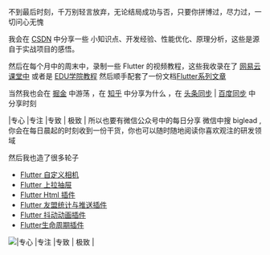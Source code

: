 不到最后时刻，千万别轻言放弃，无论结局成功与否，只要你拼博过，尽力过，一切问心无愧

我会在 [CSDN](https://biglead.blog.csdn.net/)  中分享一些 小知识点、开发经验、性能优化、原理分析，这些是源自于实战项目的感悟。

然后在每个月中的周末中，录制一些 Flutter 的视频教程，这些我收录在了  [网易云课堂中](https://study.163.com/instructor/1021406098.htm) 或者是 [EDU学院教程](https://edu.csdn.net/lecturer/1555)   然后顺手配套了一份文档[Flutter系列文章 ](https://blog.csdn.net/zl18603543572/article/details/93532582) 

当然我也会在 [掘金](https://juejin.im/user/712139263459176) 中游荡 ，在 [知乎](https://www.zhihu.com/people/zhao-long-90-89/posts) 中分享为什么 ，在 [头条同步](https://www.toutiao.com/i6867301274614759948/)  | [百度同步](https://baijiahao.baidu.com/builder/preview/s?id=1676587101499079482) 中分享时刻

 |专心   |专注 |专致 | 极致 | 所以也要有微信公众号中的每日分享 微信中搜  biglead ,你会在每日晨起的时刻收到一份干货，你也可以随时随地阅读你喜欢观注的研发领域

然后我也造了很多轮子

* [Flutter 自定义相机](https://github.com/zhaolongs/FlutterCustomCameraPugin)
* [Flutter 上拉抽屉](https://github.com/zhaolongs/drag_container)
* [Flutter Html 插件](https://github.com/zhaolongs/Flutter_Fai_Webview)
* [Flutter 友盟统计与推送插件](https://github.com/zhaolongs/flutter_fai_umeng)
* [Flutter 抖动动画插件](https://github.com/zhaolongs/flutter_shake_animation_widget)
* [Flutter生命周期插件](https://github.com/zhaolongs/flutter_life_state)


![|专心   |专注 |专致 | 极致 |](https://img-blog.csdnimg.cn/20200906093727180.png?x-oss-process=image/watermark,type_ZmFuZ3poZW5naGVpdGk,shadow_10,text_aHR0cHM6Ly9ibG9nLmNzZG4ubmV0L3psMTg2MDM1NDM1NzI=,size_16,color_FFFFFF,t_70#pic_center)


